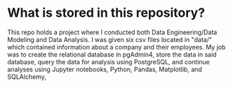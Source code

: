 # What is stored in this repository?

This repo holds a project where I conducted both Data Engineering/Data Modeling and Data Analysis. I was given six csv files located in "data/" which contained information about a company and their employees. My job was to create the relational database in pgAdmin4, store the data in said database, query the data for analysis using PostgreSQL, and continue analyses using Jupyter notebooks, Python, Pandas, Matplotlib, and SQLAlchemy,
